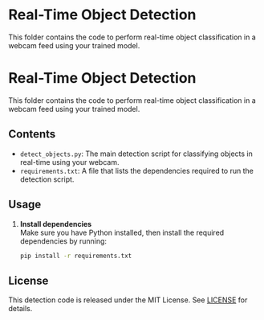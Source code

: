 # Real-Time Object Detection

This folder contains the code to perform real-time object classification in a webcam feed using your trained model.


# Real-Time Object Detection

This folder contains the code to perform real-time object classification in a webcam feed using your trained model.

## Contents

- `detect_objects.py`: The main detection script for classifying objects in real-time using your webcam.
- `requirements.txt`: A file that lists the dependencies required to run the detection script.

## Usage

1. **Install dependencies**  
   Make sure you have Python installed, then install the required dependencies by running:
   ```bash
   pip install -r requirements.txt


## License

This detection code is released under the MIT License. See [LICENSE](LICENSE) for details.
